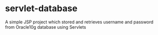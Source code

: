 # servlet-database

A simple JSP project which stored and retrieves username and password from Oracle10g database using Servlets
